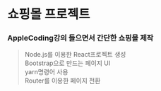 # 쇼핑몰 프로젝트

### AppleCoding강의 들으면서 간단한 쇼핑몰 제작

> Node.js를 이용한 React프로젝트 생성<br>
> Bootstrap으로 만드는 페이지 UI<br>
> yarn명령어 사용<br>
> Router를 이용한 페이지 전환<br>